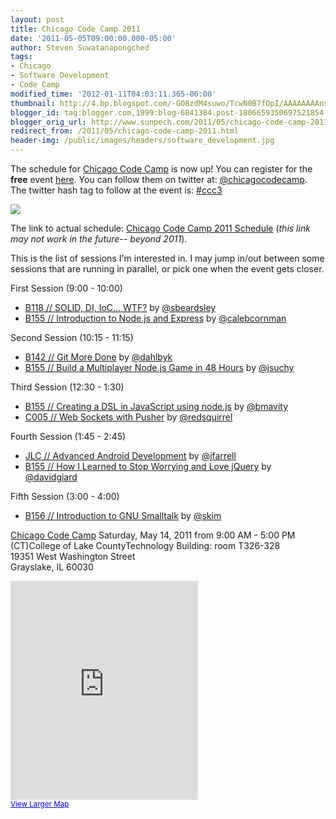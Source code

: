 ```yaml
---
layout: post
title: Chicago Code Camp 2011
date: '2011-05-05T09:00:00.000-05:00'
author: Steven Suwatanapongched
tags:
- Chicago
- Software Development
- Code Camp
modified_time: '2012-01-11T04:03:11.365-06:00'
thumbnail: http://4.bp.blogspot.com/-GO8zdM4suwo/TcwN0B7fOpI/AAAAAAAAnss/T1nD2L7lmJc/s600/logo-horizontal.png
blogger_id: tag:blogger.com,1999:blog-6841384.post-1806659350697521854
blogger_orig_url: http://www.sunpech.com/2011/05/chicago-code-camp-2011.html
redirect_from: /2011/05/chicago-code-camp-2011.html
header-img: /public/images/headers/software_development.jpg
---
```


The schedule for <a href="http://chicagocodecamp.com/">Chicago Code Camp</a> is now up! You can register for the <b>free</b> event <a href="http://chicagocodecamp.eventbrite.com/">here</a>. You can follow them on twitter at: <a href="https://twitter.com/#!/chicagocodecamp">@chicagocodecamp</a>. The twitter hash tag to follow at the event is: <a href="https://twitter.com/#!/search?q=%23ccc3">#ccc3</a>

<img border="0" src="http://4.bp.blogspot.com/-GO8zdM4suwo/TcwN0B7fOpI/AAAAAAAAnss/T1nD2L7lmJc/s400/logo-horizontal.png"  />

The link to actual schedule: <a href="http://chicagocodecamp.com/schedules">Chicago Code Camp 2011 Schedule</a> (<i>this link may not work in the future-- beyond 2011</i>).

This is the list of sessions I'm interested in. I may jump in/out between some sessions that are running in parallel, or pick one when the event gets closer.

First Session (9:00 - 10:00)
<ul>
  <li><a href="http://chicagocodecamp.com/sessions/67">B118 // SOLID, DI, IoC… WTF?</a> by <a href="http://twitter.com/sbeardsley">@sbeardsley</a></li>
  <li><a href="http://chicagocodecamp.com/sessions/37">B155 // Introduction to Node.js and Express</a> by <a href="https://twitter.com/#!/calebcornman">@calebcornman</a></li></ul>Second Session (10:15 - 11:15)
<ul>
  <li><a href="http://chicagocodecamp.com/sessions/49">B142 // Git More Done</a> by <a href="https://twitter.com/#!/dahlbyk">@dahlbyk</a></li>
  <li><a href="http://chicagocodecamp.com/sessions/68">B155 // Build a Multiplayer Node.js Game in 48 Hours</a> by <a href="https://twitter.com/#!/jsuchy">@jsuchy</a></li>
</ul>Third Session (12:30 - 1:30)
<ul>
  <li><a href="http://chicagocodecamp.com/sessions/20">B155 // Creating a DSL in JavaScript using node.js</a> by <a href="https://twitter.com/#!/bmavity">@bmavity</a> </li>
  <li><a href="http://chicagocodecamp.com/sessions/72">C005 // Web Sockets with Pusher</a> by <a href="https://twitter.com/#!/redsquirrel">@redsquirrel</a></li>
</ul>

Fourth Session (1:45 - 2:45)
<ul>
  <li><a href="http://chicagocodecamp.com/sessions/70">JLC // Advanced Android Development</a> by <a href="https://twitter.com/#!/jfarrell">@jfarrell</a> </li>
  <li><a href="http://chicagocodecamp.com/sessions/85">B155 // How I Learned to Stop Worrying and Love jQuery</a> by <a href="https://twitter.com/#!/davidgiard">@davidgiard</a></li></ul>Fifth Session (3:00 - 4:00)
<ul>
  <li><a href="http://chicagocodecamp.com/sessions/114">B156 // Introduction to GNU Smalltalk</a> by <a href="https://twitter.com/#!/skim">@skim</a> </li>
</ul>

<a href="http://chicagocodecamp.com/">Chicago Code Camp</a>
Saturday, May 14, 2011 from 9:00 AM - 5:00 PM<br />
(CT)College of Lake CountyTechnology Building: room T326-328<br />
19351 West Washington Street<br />
Grayslake, IL 60030<br />

<div class="video-container"><iframe frameborder="0" height="350" marginheight="0" marginwidth="0" scrolling="no" src="http://maps.google.com/maps?f=q&amp;source=s_q&amp;hl=en&amp;geocode=&amp;q=College+of+Lake+County,+Grayslake,+IL+60030&amp;aq=0&amp;sll=37.0625,-95.677068&amp;sspn=65.17542,112.5&amp;ie=UTF8&amp;hq=College+of+Lake+County,+Grayslake,+IL+60030&amp;hnear=College+of+Lake+County,+19351+W+Washington+St,+Grayslake,+Illinois+60030-1198&amp;z=14&amp;iwloc=A&amp;cid=11226092070957742249&amp;ll=42.355782,-88.014246&amp;output=embed" ></iframe></div>
<small><a href="http://maps.google.com/maps?f=q&amp;source=embed&amp;hl=en&amp;geocode=&amp;q=College+of+Lake+County,+Grayslake,+IL+60030&amp;aq=0&amp;sll=37.0625,-95.677068&amp;sspn=65.17542,112.5&amp;ie=UTF8&amp;hq=College+of+Lake+County,+Grayslake,+IL+60030&amp;hnear=College+of+Lake+County,+19351+W+Washington+St,+Grayslake,+Illinois+60030-1198&amp;z=14&amp;iwloc=A&amp;cid=11226092070957742249&amp;ll=42.355782,-88.014246" style="color: blue; text-align: left;">View Larger Map</a></small>
